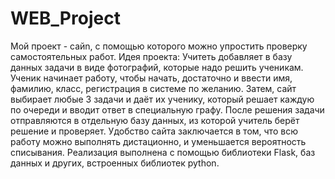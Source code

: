 # WEB_Project
Мой проект - сайn, с помощью которого можно упростить проверку самостоятельных работ.
Идея проекта:
  Учитеть добавляет в базу данных задачи в виде фотографий, которые надо решить ученикам.
  Ученик начинает работу, чтобы начать, достаточно и ввести имя, фамилию, класс, регистрация в системе по желанию.
  Затем, сайт выбирает любые 3 задачи и даёт их ученику, который решает каждую по очереди и вводит ответ в специальную графу.
  После решения задачи отправляются в отдельную базу данных, из которой учитель берёт решение и проверяет.
Удобство сайта заключается в том, что всю работу можно выполнять дистационно, и уменьшается вероятность списывания.
Реализация выполнена с помощью библиотеки Flask, баз данных и других, встроенных библиотек python.
